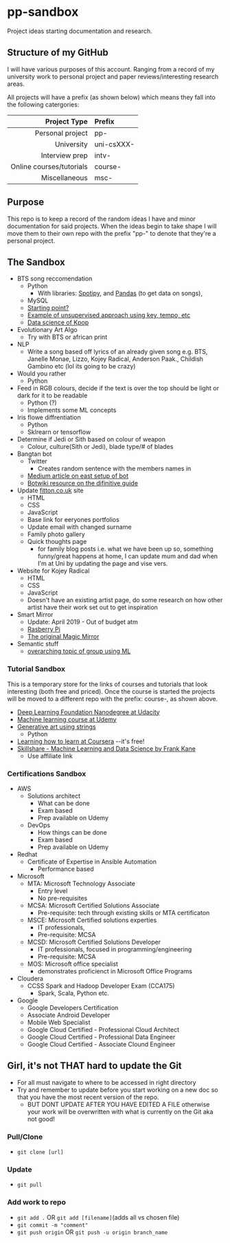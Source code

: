 # pp-sandbox
Project ideas starting documentation and research.

## Structure of my GitHub
I will have various purposes of this account. Ranging from a record of my university work to personal project and paper reviews/interesting research areas. 

All projects will have a prefix (as shown below) which means they fall into the following catergories: 

Project Type  | Prefix
-------------: | :-------------
Personal project  | pp-
University  | uni-csXXX-
Interview prep  | intv-
Online courses/tutorials  | course-
Miscellaneous  | msc-


## Purpose 
This repo is to keep a record of the random ideas I have and minor documentation for said projects. When the ideas begin to take shape I will move them to their own repo with the prefix "pp-" to denote that they're a personal project. 


## The Sandbox 

* BTS song reccomendation 
    * Python
        * With libraries: [Spotipy](https://spotipy.readthedocs.io/en/latest/), and [Pandas](https://pandas.pydata.org/) (to get data on songs), 
    * MySQL
    * [Starting point?](https://towardsdatascience.com/how-to-build-a-simple-song-recommender-296fcbc8c85)
    * [Example of unsupervised approach using key, tempo, etc](https://towardsdatascience.com/music-to-my-ears-an-unsupervised-approach-to-user-specific-song-recommendation-6c291acc2c12)
    * [Data science of Kpop](https://towardsdatascience.com/the-data-science-of-k-pop-understanding-bts-through-data-and-a-i-part-1-50783b198ac2)
* Evolutionary Art Algo 
    * Try with BTS or african print 
* NLP 
    * Write a song based off lyrics of an already given song e.g. BTS, Janelle Monae, Lizzo, Kojey Radical, Anderson Paak., Childish Gambino etc (lol its going to be crazy)
* Would you rather 
    * Python
* Feed in RGB colours, decide if the text is over the top should be light or dark for it to be readable
    * Python (?)
    * Implements some ML concepts
* Iris flowe diffrentiation 
    * Python
    * Sklrearn or tensorflow
* Determine if Jedi or Sith based on colour of weapon
    * Colour, culture(Sith or Jedi), blade type/# of blades
* Bangtan bot 
    * Twitter 
        * Creates random sentence with the members names in 
    * [Medium article on east setup of bot](https://medium.freecodecamp.org/easily-set-up-your-own-twitter-bot-4aeed5e61f7f)
    * [Botwiki resource on the difinitive guide](https://botwiki.org/resource/tutorial/how-to-make-a-twitter-bot-the-definitive-guide/)
* Update [fitton.co.uk](http://fitton.co.uk/index.html) site 
    * HTML
    * CSS
    * JavaScript
    * Base link for eeryones portfolios 
    * Update email with changed surname
    * Family photo gallery
    * Quick thoughts page
        * for family blog posts i.e. what we have been up so, something funny/great happens at home, I can update mum and dad when I'm at Uni by updating the page and vise vers.
* Website for Kojey Radical
    * HTML
    * CSS
    * JavaScript
    * Doesn't have an existing artist page, do some research on how other artist have their work set out to get inspiration
* Smart Mirror
    * Update: April 2019 - Out of budget atm 
    * [Rasberry Pi](https://www.makeuseof.com/tag/6-best-raspberry-pi-smart-mirror-projects-weve-seen-far/)
    * [The original Magic Mirror](https://github.com/MichMich/MagicMirror#installation)
* Semantic stuff 
    * [overarching topic of group using ML](https://medium.com/@nguy3409/discovering-overarching-themes-of-kpop-boy-band-bts-using-machine-learning-246c69115ac8)



### Tutorial Sandbox
This is a temporary store for the links of courses and tutorials that look interesting (both free and priced). Once the course is started the projects will be moved to a different repo with the prefix: course-, as shown above. 

* [Deep Learning Foundation Nanodegree at Udacity](https://eu.udacity.com/course/deep-learning-nanodegree--nd101)
* [Machine learning course at Udemy](https://www.udemy.com/courses/search/?src=ukw&q=machine+learning)
* [Generative art using strings](https://simpleprogrammer.com/python-generative-art-math/)
  * Python
* [Learning how to learn at Coursera](https://www.coursera.org/learn/learning-how-to-learn) --it's free!
* [Skillshare - Machine Learning and Data Science by Frank Kane](https://youtu.be/uBaU-n77B2Q?t=134)
    * Use affiliate link


### Certifications Sandbox
* AWS
    * Solutions architect 
        * What can be done
        * Exam based
        * Prep available on Udemy
    * DevOps
        * How things can be done 
        * Exam based
        * Prep available on Udemy
* Redhat
    * Certificate of Expertise in Ansible Automation
        * Performance based 
* Microsoft
    * MTA: Microsoft Technology Associate 
        * Entry level
        * No pre-requisites
    * MCSA: Microsoft Certified Solutions Associate
        * Pre-requisite: tech through existing skills or MTA certificaton 
    * MSCE: Microsoft Certified solutions experties
        * IT professionals, 
        * Pre-requisite: MCSA
    * MCSD: Microsoft Certified Solutions Developer
        * IT professionals, focused in programming/engineering
        * Pre-requisite: MCSA
    * MOS: Microsoft office specialist 
        * demonstrates proficienct in Microsoft Office Programs
* Cloudera
    * CCSS Spark and Hadoop Developer Exam (CCA175)
        * Spark, Scala, Python etc. 
* Google
    * Google Developers Certification
    * Associate Android Developer
    * Mobile Web Specialist 
    * Google Cloud Certified - Professional Cloud Architect 
    * Google Cloud Certified - Professional Data Engineer
    * Google Cloud Certified - Associate Clound Engineer
    

## Girl, it's not THAT hard to update the Git
* For all must navigate to where to be accessed in right directory
* Try and remember to update before you start working on a new doc so that you have the most recent version of the repo.
    * BUT DONT UPDATE AFTER YOU HAVE EDITED A FILE otherwise your work will be overwritten with what is currently on the Git aka not good!
### Pull/Clone 
* `git clone [url]`

### Update
* `git pull`

### Add work to repo
* `git add .` OR `git add [filename]`(adds all vs chosen file)
* `git commit -m "comment"`
* `git push origin` OR `git push -u origin branch_name`